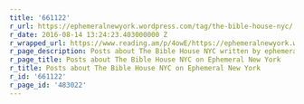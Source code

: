 ```yaml
---
title: '661122'
r_url: https://ephemeralnewyork.wordpress.com/tag/the-bible-house-nyc/
r_date: 2016-08-14 13:24:23.403000000 Z
r_wrapped_url: https://www.reading.am/p/4owE/https://ephemeralnewyork.wordpress.com/tag/the-bible-house-nyc/
r_page_description: Posts about The Bible House NYC written by ephemeralnewyork
r_page_title: Posts about The Bible House NYC on Ephemeral New York
r_title: Posts about The Bible House NYC on Ephemeral New York
r_id: '661122'
r_page_id: '483022'
---
```


